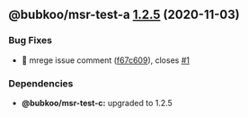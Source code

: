 ## @bubkoo/msr-test-a [1.2.5](https://github.com/bubkoo/monorepo-semantic-release/compare/@bubkoo/msr-test-a@1.2.4...@bubkoo/msr-test-a@1.2.5) (2020-11-03)


### Bug Fixes

* 🐛 mrege issue comment ([f67c609](https://github.com/bubkoo/monorepo-semantic-release/commit/f67c609a7a66098f6d2c70974dbc65e44449494e)), closes [#1](https://github.com/bubkoo/monorepo-semantic-release/issues/1)





### Dependencies

* **@bubkoo/msr-test-c:** upgraded to 1.2.5
